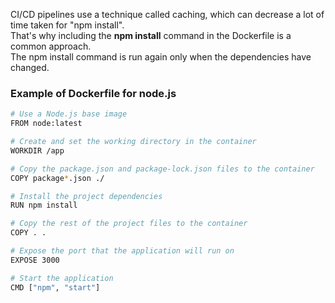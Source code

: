 CI/CD pipelines use a technique called caching, which can decrease a lot of time taken for "npm install".<br>
That's why including the **npm install** command in the Dockerfile is a common approach.<br>
The npm install command is run again only when the dependencies have changed.<br>

### Example of Dockerfile for node.js
~~~bash
# Use a Node.js base image
FROM node:latest

# Create and set the working directory in the container
WORKDIR /app

# Copy the package.json and package-lock.json files to the container
COPY package*.json ./

# Install the project dependencies
RUN npm install

# Copy the rest of the project files to the container
COPY . .

# Expose the port that the application will run on
EXPOSE 3000

# Start the application
CMD ["npm", "start"]
~~~
